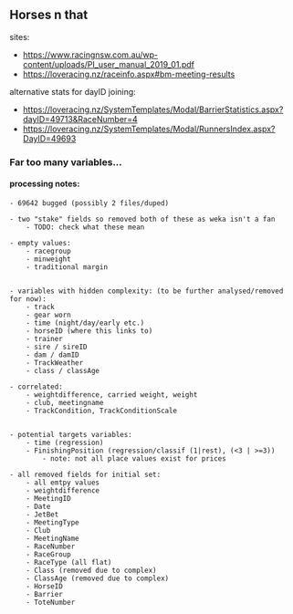 ## Horses n that

sites:
- https://www.racingnsw.com.au/wp-content/uploads/PI_user_manual_2019_01.pdf
- https://loveracing.nz/raceinfo.aspx#bm-meeting-results


alternative stats for dayID joining:
- https://loveracing.nz/SystemTemplates/Modal/BarrierStatistics.aspx?dayID=49713&RaceNumber=4
- https://loveracing.nz/SystemTemplates/Modal/RunnersIndex.aspx?DayID=49693


### Far too many variables...

#### processing notes:
    - 69642 bugged (possibly 2 files/duped)

    - two "stake" fields so removed both of these as weka isn't a fan
        - TODO: check what these mean

    - empty values:
        - racegroup
        - minweight
        - traditional margin


    - variables with hidden complexity: (to be further analysed/removed for now):
        - track
        - gear worn
        - time (night/day/early etc.)
        - horseID (where this links to)
        - trainer
        - sire / sireID
        - dam / damID
        - TrackWeather
        - class / classAge

    - correlated:
        - weightdifference, carried weight, weight
        - club, meetingname
        - TrackCondition, TrackConditionScale


    - potential targets variables:
        - time (regression)
        - FinishingPosition (regression/classif (1|rest), (<3 | >=3))
            - note: not all place values exist for prices

    - all removed fields for initial set:
        - all emtpy values
        - weightdifference
        - MeetingID
        - Date
        - JetBet
        - MeetingType
        - Club
        - MeetingName
        - RaceNumber
        - RaceGroup
        - RaceType (all flat)
        - Class (removed due to complex)
        - ClassAge (removed due to complex)
        - HorseID
        - Barrier
        - ToteNumber
